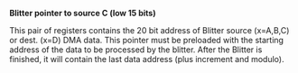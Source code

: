 **Blitter pointer to source C (low 15 bits)**

This pair of registers contains the 20 bit address of Blitter source (x=A,B,C) or dest. (x=D) DMA data. This pointer must be preloaded with the starting address of the data to be processed by the blitter. After the Blitter is finished, it will contain the last data address (plus increment and modulo).

